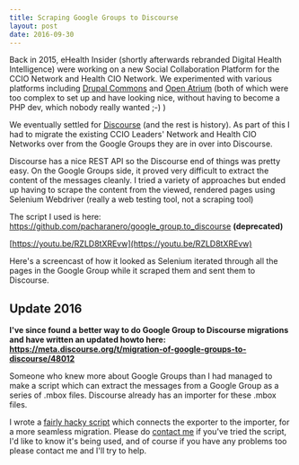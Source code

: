 ```yaml
---
title: Scraping Google Groups to Discourse
layout: post
date: 2016-09-30
---
```


Back in 2015, eHealth Insider (shortly afterwards rebranded Digital Health Intelligence) were working on a new Social Collaboration Platform for the CCIO Network and Health CIO Network. We experimented with various platforms including [Drupal Commons](https://www.drupal.org/project/commons) and [Open Atrium](http://www.openatrium.com/#!/) (both of which were too complex to set up and have looking nice, without having to become a PHP dev, which nobody really wanted ;-) )

We eventually settled for [Discourse](http://www.discourse.org) (and the rest is history). As part of this I had to migrate the existing CCIO Leaders' Network and Health CIO Networks over from the Google Groups they are in over into Discourse.

Discourse has a nice REST API so the Discourse end of things was pretty easy. On the Google Groups side, it proved very difficult to extract the content of the messages cleanly. I tried a variety of approaches but ended up having to scrape the content from the viewed, rendered pages using Selenium Webdriver (really a web testing tool, not a scraping tool)

The script I used is here: https://github.com/pacharanero/google_group.to_discourse **(deprecated)**

[https://youtu.be/RZLD8tXREvw](https://youtu.be/RZLD8tXREvw)

Here's a screencast of how it looked as Selenium iterated through all the pages in the Google Group while it scraped them and sent them to Discourse.

## Update 2016

**I've since found a better way to do Google Group to Discourse migrations and have written an updated howto here: https://meta.discourse.org/t/migration-of-google-groups-to-discourse/48012**

Someone who knew more about Google Groups than I had managed to make a script which can extract the messages from a Google Group as a series of .mbox files. Discourse already has an importer for these .mbox files.

I wrote a [fairly hacky script](https://github.com/pacharanero/google_group.to_discourse) which connects the exporter to the importer, for a more seamless migration. Please do [contact me](mailto:marcusbaw@gmail.com) if you've tried the script, I'd like to know it's being used, and of course if you have any problems too please contact me and I'll try to help.
